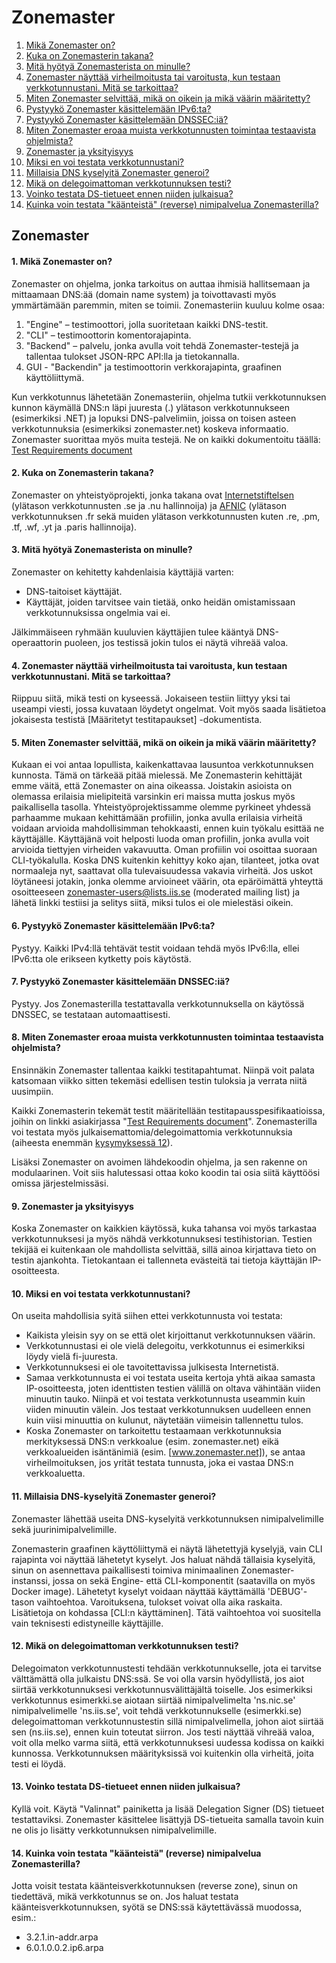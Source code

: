 Zonemaster
==========

1. [Mikä Zonemaster on?](#q1)
2. [Kuka on Zonemasterin takana?](#q2)
3. [Mitä hyötyä Zonemasterista on minulle?](#q3)
4. [Zonemaster näyttää virheilmoitusta tai varoitusta, kun testaan verkkotunnustani. Mitä se tarkoittaa?](#q4)
5. [Miten Zonemaster selvittää, mikä on oikein ja mikä väärin määritetty?](#q5)
6. [Pystyykö Zonemaster käsittelemään IPv6:ta?](#q6)
7. [Pystyykö Zonemaster käsittelemään DNSSEC:iä?](#q7)
8. [Miten Zonemaster eroaa muista verkkotunnusten toimintaa testaavista ohjelmista?](#q8)
9. [Zonemaster ja yksityisyys](#q9)
10. [Miksi en voi testata verkkotunnustani?](#q10)
11. [Millaisia DNS kyselyitä Zonemaster generoi?](#q11)
12. [Mikä on delegoimattoman verkkotunnuksen testi?](#q12)
13. [Voinko testata DS-tietueet ennen niiden julkaisua?](#q13)
14. [Kuinka voin testata "käänteistä" (reverse) nimipalvelua Zonemasterilla?](#q14)

Zonemaster
----------

#### <span id="q1"></span>1. Mikä Zonemaster on?

Zonemaster on ohjelma, jonka tarkoitus on auttaa ihmisiä hallitsemaan ja mittaamaan DNS:ää (domain name system) ja toivottavasti myös ymmärtämään paremmin, miten se toimii. Zonemasteriin kuuluu kolme osaa:

1. "Engine" – testimoottori, jolla suoritetaan kaikki DNS-testit.
2. "CLI" – testimoottorin komentorajapinta.
3. "Backend" – palvelu, jonka avulla voit tehdä Zonemaster-testejä ja tallentaa tulokset JSON-RPC API:lla ja tietokannalla.
4. GUI - "Backendin" ja testimoottorin verkkorajapinta, graafinen käyttöliittymä.

Kun verkkotunnus lähetetään Zonemasteriin, ohjelma tutkii verkkotunnuksen kunnon käymällä DNS:n läpi juuresta (.) ylätason verkkotunnukseen (esimerkiksi .NET) ja lopuksi DNS-palvelimiin, joissa on toisen asteen verkkotunnuksia (esimerkiksi zonemaster.net) koskeva informaatio. Zonemaster suorittaa myös muita testejä. Ne on kaikki dokumentoitu täällä: [Test Requirements document]

#### <span id="q2"></span>2. Kuka on Zonemasterin takana?

Zonemaster on yhteistyöprojekti, jonka takana ovat [Internetstiftelsen] (ylätason verkkotunnusten .se ja .nu hallinnoija) ja [AFNIC] (ylätason verkkotunnuksen .fr sekä muiden ylätason verkkotunnusten kuten .re, .pm, .tf, .wf, .yt ja .paris hallinnoija).

#### <span id="q3"></span>3. Mitä hyötyä Zonemasterista on minulle?

Zonemaster on kehitetty kahdenlaisia käyttäjiä varten:

  - DNS-taitoiset käyttäjät.
  - Käyttäjät, joiden tarvitsee vain tietää, onko heidän omistamissaan verkkotunnuksissa ongelmia vai ei.

Jälkimmäiseen ryhmään kuuluvien käyttäjien tulee kääntyä DNS-operaattorin puoleen, jos testissä jokin tulos ei näytä vihreää valoa.

#### <span id="q4"></span>4. Zonemaster näyttää virheilmoitusta tai varoitusta, kun testaan verkkotunnustani. Mitä se tarkoittaa?

Riippuu siitä, mikä testi on kyseessä. Jokaiseen testiin liittyy yksi tai useampi viesti, jossa kuvataan löydetyt ongelmat.
Voit myös saada lisätietoa jokaisesta testistä [Määritetyt testitapaukset] -dokumentista.

#### <span id="q5"></span>5. Miten Zonemaster selvittää, mikä on oikein ja mikä väärin määritetty?

Kukaan ei voi antaa lopullista, kaikenkattavaa lausuntoa verkkotunnuksen kunnosta. Tämä on tärkeää pitää mielessä. Me Zonemasterin kehittäjät emme väitä, että Zonemaster on aina oikeassa. Joistakin asioista on olemassa erilaisia mielipiteitä varsinkin eri maissa mutta joskus myös paikallisella tasolla. Yhteistyöprojektissamme olemme pyrkineet yhdessä parhaamme mukaan kehittämään profiilin, jonka avulla erilaisia virheitä voidaan arvioida mahdollisimman tehokkaasti, ennen kuin työkalu esittää ne käyttäjälle.
Käyttäjänä voit helposti luoda oman profiilin, jonka avulla voit arvioida tiettyjen virheiden vakavuutta. Oman profiilin voi osoittaa suoraan CLI-työkalulla.
Koska DNS kuitenkin kehittyy koko ajan, tilanteet, jotka ovat normaaleja nyt, saattavat olla tulevaisuudessa vakavia virheitä. Jos uskot löytäneesi jotakin, jonka olemme arvioineet väärin, ota epäröimättä yhteyttä osoitteeseen [zonemaster-users@lists.iis.se] (moderated mailing list) ja lähetä linkki testiisi ja selitys siitä, miksi tulos ei ole mielestäsi oikein.

#### <span id="q6"></span>6. Pystyykö Zonemaster käsittelemään IPv6:ta?

Pystyy. Kaikki IPv4:llä tehtävät testit voidaan tehdä myös IPv6:lla, ellei IPv6:tta ole erikseen kytketty pois käytöstä.

#### <span id="q7"></span>7. Pystyykö Zonemaster käsittelemään DNSSEC:iä?

Pystyy. Jos Zonemasterilla testattavalla verkkotunnuksella on käytössä DNSSEC, se testataan automaattisesti.

#### <span id="q8"></span>8. Miten Zonemaster eroaa muista verkkotunnusten toimintaa testaavista ohjelmista?

Ensinnäkin Zonemaster tallentaa kaikki testitapahtumat. Niinpä voit palata katsomaan viikko sitten tekemäsi edellisen testin tuloksia ja verrata niitä uusimpiin.

Kaikki Zonemasterin tekemät testit määritellään testitapausspesifikaatioissa, joihin on linkki asiakirjassa "[Test Requirements document]".
Zonemasterilla voi testata myös julkaisemattomia/delegoimattomia verkkotunnuksia (aiheesta enemmän [kysymyksessä 12][Question 12]).

Lisäksi Zonemaster on avoimen lähdekoodin ohjelma, ja sen rakenne on modulaarinen. Voit siis halutessasi ottaa koko koodin tai osia siitä käyttöösi omissa järjestelmissäsi.

#### <span id="q9"></span>9. Zonemaster ja yksityisyys

Koska Zonemaster on kaikkien käytössä, kuka tahansa voi myös tarkastaa verkkotunnuksesi ja myös nähdä verkkotunnuksesi testihistorian. Testien tekijää ei kuitenkaan ole mahdollista selvittää, sillä ainoa kirjattava tieto on testin ajankohta.
Tietokantaan ei tallenneta evästeitä tai tietoja käyttäjän IP-osoitteesta.

#### <span id="q10"></span>10. Miksi en voi testata verkkotunnustani?

On useita mahdollisia syitä siihen ettei verkkotunnusta voi testata:

- Kaikista yleisin syy on se että olet kirjoittanut verkkotunnuksen väärin.
- Verkkotunnustasi ei ole vielä delegoitu, verkkotunnus ei esimerkiksi löydy vielä fi-juuresta.
- Verkkotunnuksesi ei ole tavoitettavissa julkisesta Internetistä.
- Samaa verkkotunnusta ei voi testata useita kertoja yhtä aikaa samasta IP-osoitteesta, joten identtisten testien välillä on oltava vähintään viiden minuutin tauko. Niinpä et voi testata verkkotunnusta useammin kuin viiden minuutin välein. Jos testaat verkkotunnuksen uudelleen ennen kuin viisi minuuttia on kulunut, näytetään viimeisin tallennettu tulos.
- Koska Zonemaster on tarkoitettu testaamaan verkkotunnuksia merkityksessä DNS:n verkkoalue (esim. zonemaster.net) eikä verkkoalueiden isäntänimiä (esim. [www.zonemaster.net]), se antaa virheilmoituksen, jos yrität testata tunnusta, joka ei vastaa DNS:n verkkoaluetta.

#### <span id="q11"></span>11. Millaisia DNS-kyselyitä Zonemaster generoi?

Zonemaster lähettää useita DNS-kyselyitä verkkotunnuksen nimipalvelimille sekä juurinimipalvelimille.

Zonemasterin graafinen käyttöliittymä ei näytä lähetettyjä kyselyjä, vain CLI rajapinta voi näyttää lähetetyt kyselyt.
Jos haluat nähdä tällaisia kyselyitä, sinun on asennettava paikallisesti toimiva minimaalinen Zonemaster-instanssi, jossa on sekä Engine- että CLI-komponentit (saatavilla on myös Docker image).
Lähetetyt kyselyt voidaan näyttää käyttämällä 'DEBUG'-tason vaihtoehtoa. Varoituksena, tulokset voivat olla aika raskaita.  Lisätietoja on kohdassa [CLI:n käyttäminen].
Tätä vaihtoehtoa voi suositella vain teknisesti edistyneille käyttäjille. 

#### <span id="q12"></span>12. Mikä on delegoimattoman verkkotunnuksen testi?

Delegoimaton verkkotunnustesti tehdään verkkotunnukselle, jota ei tarvitse välttämättä olla julkaistu DNS:ssä. Se voi olla varsin hyödyllistä, jos aiot siirtää verkkotunnuksesi verkkotunnusvälittäjältä toiselle. 
Jos esimerkiksi verkkotunnus esimerkki.se aiotaan siirtää nimipalvelimelta &#39;ns.nic.se&#39; nimipalvelimelle &#39;ns.iis.se&#39;, voit tehdä verkkotunnukselle (esimerkki.se) delegoimattoman 
verkkotunnustestin sillä nimipalvelimella, johon aiot siirtää sen (ns.iis.se), ennen kuin toteutat siirron. Jos testi näyttää vihreää valoa, voit olla melko varma siitä, että verkkotunnuksesi uudessa 
kodissa on kaikki kunnossa. Verkkotunnuksen määrityksissä voi kuitenkin olla virheitä, joita testi ei löydä.

#### <span id="q13"></span>13. Voinko testata DS-tietueet ennen niiden julkaisua?

Kyllä voit.
Käytä "Valinnat" painiketta ja lisää Delegation Signer (DS) tietueet testattaviksi.
Zonemaster käsittelee lisättyjä DS-tietueita samalla tavoin kuin ne olis jo lisätty verkkotunnuksen nimipalvelimille.

#### <span id="q14"></span>14. Kuinka voin testata "käänteistä" (reverse) nimipalvelua Zonemasterilla?

Jotta voisit testata käänteisverkkotunnuksen (reverse zone), sinun on tiedettävä, mikä verkkotunnus se on. Jos haluat testata käänteisverkkotunnuksen, syötä se DNS:ssä käytettävässä muodossa, esim.:

  - 3.2.1.in-addr.arpa
  - 6.0.1.0.0.2.ip6.arpa
  
[AFNIC]:                                 https://www.afnic.fr/en/
[Defined Test Cases]:                    https://github.com/zonemaster/zonemaster/tree/master/docs/specifications/tests#list-of-defined-test-cases
[Internetstiftelsen]:                    https://internetstiftelsen.se/
[Question 12]:                           #q12
[Question 13]:                           #q13
[RFCs]:                                  https://www.ietf.org/standards/rfcs/
[Severity Level Definitions]:            https://github.com/zonemaster/zonemaster/blob/master/docs/specifications/tests/SeverityLevelDefinitions.md
[Test Requirements document]:            https://github.com/zonemaster/zonemaster/blob/master/docs/requirements/TestRequirements.md
[The Swedish Internet Foundation]:       https://internetstiftelsen.se/en/
[Using The CLI]:                         https://github.com/zonemaster/zonemaster-cli/blob/master/USING.md
[Zonemaster.net]:                        https://zonemaster.net/
[zonemaster-users@lists.iis.se]:         mailto:zonemaster-users@lists.iis.se
[www.zonemaster.net]:                    http://www.zonemaster.net/
